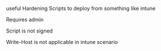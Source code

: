 useful Hardening Scripts to deploy from something like intune

Requires admin  

Script is not signed  

Write-Host is not applicable in intune scenario  
